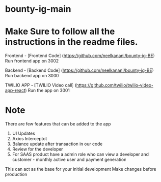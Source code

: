 # bounty-ig-main

# Make Sure to follow all the instructions in the readme files.

Frontend - [Frontend Code] (https://github.com/neelkanani/bounty-ig-BE) 
Run frontend app on 3002

Backend - [Backend Code] (https://github.com/neelkanani/bounty-ig-BE)
Run backend app on 3000

TWILIO APP - [TWILIO Video call] (https://github.com/twilio/twilio-video-app-react)
Run the app on 3001

# Note

There are few features that can be added to the app 
1. UI Updates
2. Axios Interceptot
3. Balance update after transaction in our code
4. Review for the developer
5. For SAAS product have a admin role who can view a developer and customer - monthly active user and payment generation

This can act as the base for your initial development 
Make changes before production

